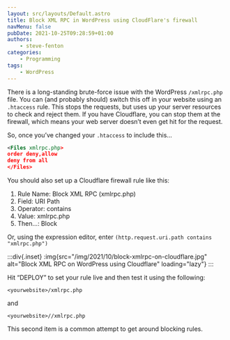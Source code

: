 ```yaml
---
layout: src/layouts/Default.astro
title: Block XML RPC in WordPress using CloudFlare's firewall
navMenu: false
pubDate: 2021-10-25T09:28:59+01:00
authors:
    - steve-fenton
categories:
    - Programming
tags:
    - WordPress
---
```


There is a long-standing brute-force issue with the WordPress `/xmlrpc.php` file. You can (and probably should) switch this off in your website using an `.htaccess` rule. This stops the requests, but uses up your server resources to check and reject them. If you have Cloudflare, you can stop them at the firewall, which means your web server doesn’t even get hit for the request.

So, once you’ve changed your `.htaccess` to include this…

```xml
<Files xmlrpc.php>
order deny,allow
deny from all
</Files>
```
You should also set up a Cloudflare firewall rule like this:

1. Rule Name: Block XML RPC (xmlrpc.php)
2. Field: URI Path
3. Operator: contains
4. Value: xmlrpc.php
5. Then…: Block

Or, using the expression editor, enter `(http.request.uri.path contains "xmlrpc.php")`

:::div{.inset}
:img{src="/img/2021/10/block-xmlrpc-on-cloudflare.jpg" alt="Block XML RPC on WordPress using Cloudflare" loading="lazy"}
:::

Hit “DEPLOY” to set your rule live and then test it using the following:

```
<yourwebsite>/xmlrpc.php
```

and

```
<yourwebsite>//xmlrpc.php
```

This second item is a common attempt to get around blocking rules.